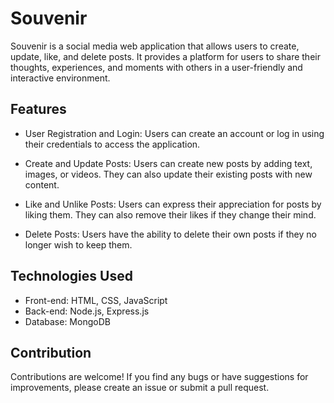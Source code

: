 # Souvenir

Souvenir is a social media web application that allows users to create, update, like, and delete posts. It provides a platform for users to share their thoughts, experiences, and moments with others in a user-friendly and interactive environment.

## Features

- User Registration and Login: Users can create an account or log in using their credentials to access the application.

- Create and Update Posts: Users can create new posts by adding text, images, or videos. They can also update their existing posts with new content.

- Like and Unlike Posts: Users can express their appreciation for posts by liking them. They can also remove their likes if they change their mind.

- Delete Posts: Users have the ability to delete their own posts if they no longer wish to keep them.

## Technologies Used

- Front-end: HTML, CSS, JavaScript
- Back-end: Node.js, Express.js
- Database: MongoDB

## Contribution

Contributions are welcome! If you find any bugs or have suggestions for improvements, please create an issue or submit a pull request.
